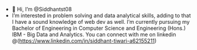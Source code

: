 - 👋 Hi, I’m @Siddhantst08
- I’m interested in problem solving and data analytical skills, adding to that I have a sound knowledge of web dev as well.
I’m currently pursuing my Bachelor of Engineering in Computer Science and Engineering (Hons.) IBM - Big Data and Analytics.
You can connect with me on linkedin @(https://www.linkedin.com/in/siddhant-tiwari-a62155211)

<!---
Siddhantst08/Siddhantst08 is a ✨ special ✨ repository because its `README.md` (this file) appears on your GitHub profile.
You can click the Preview link to take a look at your changes.
--->

